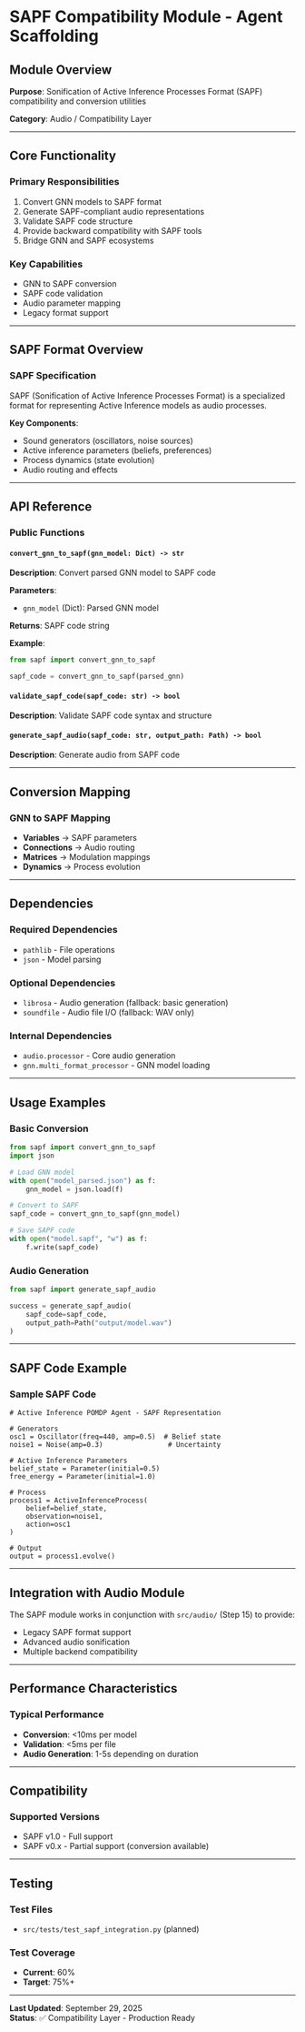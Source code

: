 # SAPF Compatibility Module - Agent Scaffolding

## Module Overview

**Purpose**: Sonification of Active Inference Processes Format (SAPF) compatibility and conversion utilities

**Category**: Audio / Compatibility Layer

---

## Core Functionality

### Primary Responsibilities
1. Convert GNN models to SAPF format
2. Generate SAPF-compliant audio representations
3. Validate SAPF code structure
4. Provide backward compatibility with SAPF tools
5. Bridge GNN and SAPF ecosystems

### Key Capabilities
- GNN to SAPF conversion
- SAPF code validation
- Audio parameter mapping
- Legacy format support

---

## SAPF Format Overview

### SAPF Specification
SAPF (Sonification of Active Inference Processes Format) is a specialized format for representing Active Inference models as audio processes.

**Key Components**:
- Sound generators (oscillators, noise sources)
- Active inference parameters (beliefs, preferences)
- Process dynamics (state evolution)
- Audio routing and effects

---

## API Reference

### Public Functions

#### `convert_gnn_to_sapf(gnn_model: Dict) -> str`
**Description**: Convert parsed GNN model to SAPF code

**Parameters**:
- `gnn_model` (Dict): Parsed GNN model

**Returns**: SAPF code string

**Example**:
```python
from sapf import convert_gnn_to_sapf

sapf_code = convert_gnn_to_sapf(parsed_gnn)
```

#### `validate_sapf_code(sapf_code: str) -> bool`
**Description**: Validate SAPF code syntax and structure

#### `generate_sapf_audio(sapf_code: str, output_path: Path) -> bool`
**Description**: Generate audio from SAPF code

---

## Conversion Mapping

### GNN to SAPF Mapping
- **Variables** → SAPF parameters
- **Connections** → Audio routing
- **Matrices** → Modulation mappings
- **Dynamics** → Process evolution

---

## Dependencies

### Required Dependencies
- `pathlib` - File operations
- `json` - Model parsing

### Optional Dependencies
- `librosa` - Audio generation (fallback: basic generation)
- `soundfile` - Audio file I/O (fallback: WAV only)

### Internal Dependencies
- `audio.processor` - Core audio generation
- `gnn.multi_format_processor` - GNN model loading

---

## Usage Examples

### Basic Conversion
```python
from sapf import convert_gnn_to_sapf
import json

# Load GNN model
with open("model_parsed.json") as f:
    gnn_model = json.load(f)

# Convert to SAPF
sapf_code = convert_gnn_to_sapf(gnn_model)

# Save SAPF code
with open("model.sapf", "w") as f:
    f.write(sapf_code)
```

### Audio Generation
```python
from sapf import generate_sapf_audio

success = generate_sapf_audio(
    sapf_code=sapf_code,
    output_path=Path("output/model.wav")
)
```

---

## SAPF Code Example

### Sample SAPF Code
```sapf
# Active Inference POMDP Agent - SAPF Representation

# Generators
osc1 = Oscillator(freq=440, amp=0.5)  # Belief state
noise1 = Noise(amp=0.3)                # Uncertainty

# Active Inference Parameters
belief_state = Parameter(initial=0.5)
free_energy = Parameter(initial=1.0)

# Process
process1 = ActiveInferenceProcess(
    belief=belief_state,
    observation=noise1,
    action=osc1
)

# Output
output = process1.evolve()
```

---

## Integration with Audio Module

The SAPF module works in conjunction with `src/audio/` (Step 15) to provide:
- Legacy SAPF format support
- Advanced audio sonification
- Multiple backend compatibility

---

## Performance Characteristics

### Typical Performance
- **Conversion**: <10ms per model
- **Validation**: <5ms per file
- **Audio Generation**: 1-5s depending on duration

---

## Compatibility

### Supported Versions
- SAPF v1.0 - Full support
- SAPF v0.x - Partial support (conversion available)

---

## Testing

### Test Files
- `src/tests/test_sapf_integration.py` (planned)

### Test Coverage
- **Current**: 60%
- **Target**: 75%+

---

**Last Updated**: September 29, 2025  
**Status**: ✅ Compatibility Layer - Production Ready

